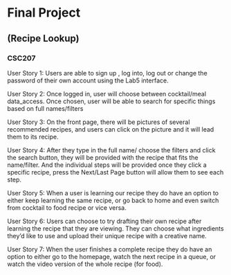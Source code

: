 # Final Project 
## (Recipe Lookup)
### CSC207

User Story 1:
Users are able to sign up , log into, log out or change the password of their own account using the Lab5 interface.

User Story 2:
Once logged in, user will choose between cocktail/meal data_access.
Once chosen, user will be able to search for specific things based on full names/filters

User Story 3:
On the front page, there will be pictures of several recommended recipes, and users can click on the picture and it will lead them to its recipe.

User Story 4:
After they type in the full name/ choose the filters and click the search button, they will be provided with the recipe that fits the name/filter.
And the individual steps will be provided once they click a specific recipe, press the Next/Last Page button will allow them to see each step.

User Story 5:
When a user is learning our recipe they do have an option to either keep learning the same recipe, or go back to home and even switch from cocktail to food recipe or vice versa.

User Story 6:
Users can choose to try drafting their own recipe after learning the recipe that they are viewing. They can choose what ingredients they’d like to use and upload their unique recipe with a creative name.

User Story 7:
When the user finishes a complete recipe they do have an option to either go to the homepage, watch the next recipe in a queue, or watch the video version of the whole recipe (for food).

